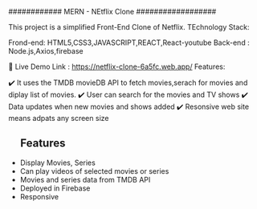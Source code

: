############ MERN - NEtflix Clone ##################

 This project is a simplified Front-End Clone of Netflix.
 TEchnology Stack:
 
 
 
 Frond-end: HTML5,CSS3,JAVASCRIPT,REACT,React-youtube
 Back-end : Node.js,Axios,firebase


🚀 Live Demo Link : https://netflix-clone-6a5fc.web.app/ 
Features:

✔️ It uses the TMDB movieDB API to fetch movies,serach for movies and diplay list of movies.
✔️ User can search for the movies and TV shows
✔️ Data updates when new movies and shows added
✔️ Resonsive web site means adpats any screen size
 
<ul>
<h2>Features</h2>
<li> Display Movies, Series</li>
<li> Can play videos of selected movies or series</li>
<li> Movies and series data from TMDB API</li>
<li>
Deployed in Firebase</li>
<li>
Responsive
</li>
</ul>
